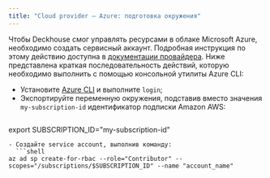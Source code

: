 ```yaml
---
title: "Cloud provider — Azure: подготовка окружения"
---
```


Чтобы Deckhouse смог управлять ресурсами в облаке Microsoft Azure, необходимо создать сервисный аккаунт. Подробная инструкция по этому действию доступна в [документации провайдера](https://docs.microsoft.com/en-us/cli/azure/create-an-azure-service-principal-azure-cli). Ниже представлена краткая последовательность действий, которую необходимо выполнить с помощью консольной утилиты Azure CLI:
- Установите [Azure CLI](https://docs.microsoft.com/en-us/cli/azure/install-azure-cli) и выполните `login`;
- Экспортируйте переменную окружения, подставив вместо значения `my-subscription-id` идентификатор подписки Amazon AWS:
  ```shell
export SUBSCRIPTION_ID="my-subscription-id"
```
- Создайте service account, выполнив команду:
  ```shell
az ad sp create-for-rbac --role="Contributor" --scopes="/subscriptions/$SUBSCRIPTION_ID" --name "account_name"
```
